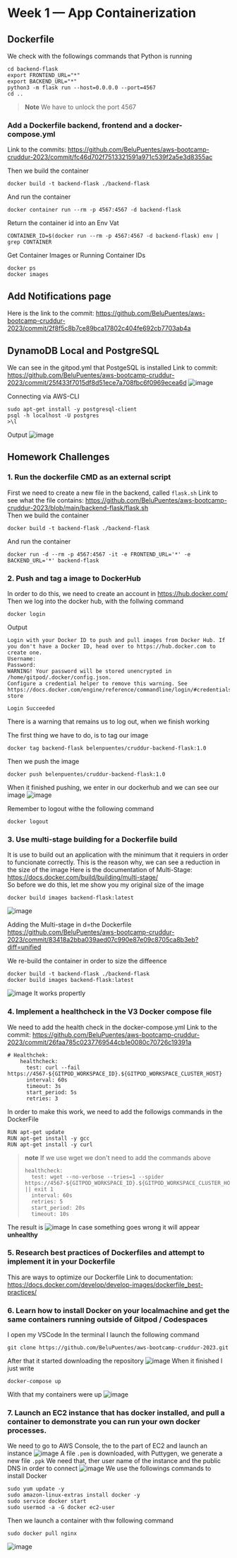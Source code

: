 # Week 1 — App Containerization
## Dockerfile
We check with the followings commands that Python is running
```
cd backend-flask
export FRONTEND_URL="*"
export BACKEND_URL="*"
python3 -m flask run --host=0.0.0.0 --port=4567
cd ..
```
> **Note**
> We have to unlock the port 4567

### Add a Dockerfile backend, frontend and a docker-compose.yml
Link to the commits: https://github.com/BeluPuentes/aws-bootcamp-cruddur-2023/commit/fc46d702f7513321591a971c539f2a5e3d8355ac  

Then we build the container 
```
docker build -t backend-flask ./backend-flask
```
And run the container 
```
docker container run --rm -p 4567:4567 -d backend-flask
```
Return the container id into an Env Vat
```
CONTAINER_ID=$(docker run --rm -p 4567:4567 -d backend-flask) env | grep CONTAINER
```
Get Container Images or Running Container IDs
```
docker ps
docker images
```

## Add Notifications page
Here is the link to the commit: https://github.com/BeluPuentes/aws-bootcamp-cruddur-2023/commit/2f8f5c8b7ce89bca17802c404fe692cb7703ab4a

## DynamoDB Local and PostgreSQL
We can see in the gitpod.yml that PostgeSQL is installed 
Link to commit: https://github.com/BeluPuentes/aws-bootcamp-cruddur-2023/commit/25f433f7015df8d51ece7a708fbc6f0969ecea6d
![image](https://user-images.githubusercontent.com/93335543/221254569-9a99bc51-5fa5-4be8-9671-33d7510d9489.png)

Connecting via AWS-CLI
```
sudo apt-get install -y postgresql-client
psql -h localhost -U postgres
>\l
```
Output
![image](https://user-images.githubusercontent.com/93335543/221255504-ccb10a05-75e4-4887-8cfb-25e089f5b0ea.png)

## Homework Challenges
### 1. Run the dockerfile CMD as an external script
First we need to create a new file in the backend, called `flask.sh`
Link to see what the file contains: https://github.com/BeluPuentes/aws-bootcamp-cruddur-2023/blob/main/backend-flask/flask.sh  
Then we build the container 
```
docker build -t backend-flask ./backend-flask
```
And run the container
```
docker run -d --rm -p 4567:4567 -it -e FRONTEND_URL='*' -e BACKEND_URL='*' backend-flask
```

### 2. Push and tag a image to DockerHub 
In order to do this, we need to create an account in https://hub.docker.com/
Then we log into the docker hub, with the follwing command
```
docker login
```
Output 
```
Login with your Docker ID to push and pull images from Docker Hub. If you don't have a Docker ID, head over to https://hub.docker.com to create one.
Username: 
Password: 
WARNING! Your password will be stored unencrypted in /home/gitpod/.docker/config.json.
Configure a credential helper to remove this warning. See
https://docs.docker.com/engine/reference/commandline/login/#credentials-store

Login Succeeded
```
There is a warning that remains us to log out, when we finish working 

The first thing we have to do, is to tag our image 
```
docker tag backend-flask belenpuentes/cruddur-backend-flask:1.0
```
Then we push the image 
```
docker push belenpuentes/cruddur-backend-flask:1.0
```
When it finished pushing, we enter in our dockerhub and we can see our image 
![image](https://user-images.githubusercontent.com/93335543/221257649-f88509e0-6f90-4b0b-8d23-7a5e51af6d01.png)

Remember to logout withe the following command
```
docker logout
```

### 3. Use multi-stage building for a Dockerfile build
It is use to build out an application with the minimum that it requiers in order to funcionate correctly. This is the reason why, we can see a reduction in the size of the image
Here is the documentation of Multi-Stage: https://docs.docker.com/build/building/multi-stage/  
So before we do this, let me show you my original size of the image 
```
docker build images backend-flask:latest
```
![image](https://user-images.githubusercontent.com/93335543/221262465-f1cc5dd5-329d-4655-9b3d-f7da1ed94f2a.png)

Adding the Multi-stage in d=the Dockerfile 
https://github.com/BeluPuentes/aws-bootcamp-cruddur-2023/commit/83418a2bba039aed07c990e87e09c8705ca8b3eb?diff=unified

We re-build the container in order to size the diffeence 
```
docker build -t backend-flask ./backend-flask
docker build images backend-flask:latest
```
![image](https://user-images.githubusercontent.com/93335543/221263861-f3aa184d-3f3d-4131-8c3d-1fa10aa2deb1.png)
It works propertly 


### 4. Implement a healthcheck in the V3 Docker compose file
We need to add the health check in the docker-compose.yml
Link to the commit: https://github.com/BeluPuentes/aws-bootcamp-cruddur-2023/commit/26faa785c0237769544cb1e0080c70726c19391a  
```
# Healthchek:
    healthcheck:
      test: curl --fail https://4567-${GITPOD_WORKSPACE_ID}.${GITPOD_WORKSPACE_CLUSTER_HOST}  
      interval: 60s
      timeout: 3s
      start_period: 5s
      retries: 3
```
In order to make this work, we need to add the followigs commands in the DockerFile 
```
RUN apt-get update 
RUN apt-get install -y gcc
RUN apt-get install -y curl
```
> **note**
> If we use wget we don't need to add the commands above 
> ```
> healthcheck:
>   test: wget --no-verbose --tries=1 --spider https://4567-${GITPOD_WORKSPACE_ID}.${GITPOD_WORKSPACE_CLUSTER_HOST || exit 1
>   interval: 60s
>   retries: 5
>   start_period: 20s
>   timeout: 10s

The result is 
![image](https://user-images.githubusercontent.com/93335543/221272281-735bb5e6-e31c-44d7-b186-32cf12e6e083.png)
In case something goes wrong it will appear **unhealthy**

### 5. Research best practices of Dockerfiles and attempt to implement it in your Dockerfile
This are ways to optimize our Dockerfile 
Link to documentation: https://docs.docker.com/develop/develop-images/dockerfile_best-practices/  

### 6. Learn how to install Docker on your localmachine and get the same containers running outside of Gitpod / Codespaces
I open my VSCode
In the terminal I launch the following command
```
git clone https://github.com/BeluPuentes/aws-bootcamp-cruddur-2023.git
```
After that it started downloading the repository
![image](https://user-images.githubusercontent.com/93335543/221278104-90a92e2a-bcd7-418e-acfa-a9b309ac1719.png)
When it finished I just write
```
docker-compose up
```
With that my containers were up 
![image](https://user-images.githubusercontent.com/93335543/221303886-347eaca6-8b56-4d31-a473-34fc2ea69887.png)


### 7. Launch an EC2 instance that has docker installed, and pull a container to demonstrate you can run your own docker processes. 
We need to go to AWS Console, the to the part of EC2 and launch an instance 
![image](https://user-images.githubusercontent.com/93335543/221304930-679a5a83-7c19-41c5-8133-ebd1a9481db7.png)
A file `.pem` is downloaded, with Puttygen, we generate a new file `.ppk`
We need that, ther user name of the instance and the public DNS in order to connect 
![image](https://user-images.githubusercontent.com/93335543/221321044-9e82fd0a-f13f-4fb5-96bd-ca3f09a6f1c9.png)
We use the followings commands to install Docker 
```
sudo yum update -y
sudo amazon-linux-extras install docker -y
sudo service docker start
sudo usermod -a -G docker ec2-user
```
Then we launch a container with thw following command
```
sudo docker pull nginx
```
![image](https://user-images.githubusercontent.com/93335543/221321336-3e2e584d-24bb-4315-8b9f-3af444cbe107.png)
